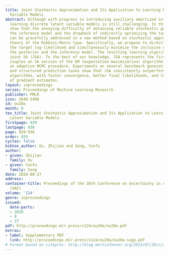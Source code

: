 ```yaml
---
title: Joint Stochastic Approximation and Its Application to Learning Discrete Latent
  Variable Models
abstract: Although with progress in introducing auxiliary amortized inference models,
  learning discrete latent variable models is still challenging. In this paper, we
  show that the annoying difficulty of obtaining reliable stochastic gradients for
  the inference model and the drawback of indirectly optimizing the target log-likelihood
  can be gracefully addressed in a new method based on stochastic approximation (SA)
  theory of the Robbins-Monro type. Specifically, we propose to directly maximize
  the target log-likelihood and simultaneously minimize the inclusive divergence between
  the posterior and the inference model. The resulting learning algorithm is called
  joint SA (JSA). To the best of our knowledge, JSA represents the first method that
  couples an SA version of the EM (expectation-maximization) algorithm (SAEM) with
  an adaptive MCMC procedure. Experiments on several benchmark generative modeling
  and structured prediction tasks show that JSA consistently outperforms recent competitive
  algorithms, with faster convergence, better final likelihoods, and lower variance
  of gradient estimates.
layout: inproceedings
series: Proceedings of Machine Learning Research
publisher: PMLR
issn: 2640-3498
id: ou20a
month: 0
tex_title: Joint Stochastic Approximation and Its Application to Learning Discrete
  Latent Variable Models
firstpage: 929
lastpage: 938
page: 929-938
order: 929
cycles: false
bibtex_author: Ou, Zhijian and Song, Yunfu
author:
- given: Zhijian
  family: Ou
- given: Yunfu
  family: Song
date: 2020-08-27
address: 
container-title: Proceedings of the 36th Conference on Uncertainty in Artificial Intelligence
  (UAI)
volume: '124'
genre: inproceedings
issued:
  date-parts:
  - 2020
  - 8
  - 27
pdf: http://proceedings.mlr.press/v124/ou20a/ou20a.pdf
extras:
- label: Supplementary PDF
  link: http://proceedings.mlr.press/v124/ou20a/ou20a-supp.pdf
# Format based on citeproc: http://blog.martinfenner.org/2013/07/30/citeproc-yaml-for-bibliographies/
---
```

